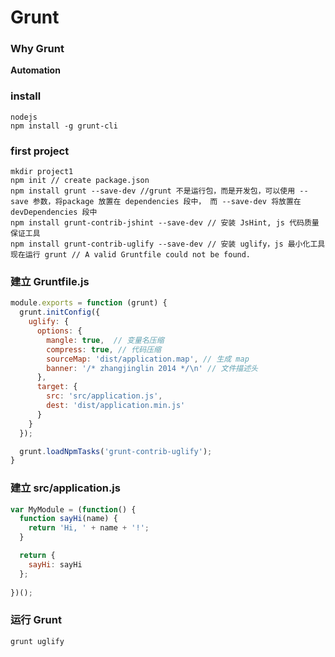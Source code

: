 Grunt
===================
### Why Grunt
**Automation**

### install
```
nodejs
npm install -g grunt-cli
```

### first project
```
mkdir project1
npm init // create package.json
npm install grunt --save-dev //grunt 不是运行包，而是开发包，可以使用 --save 参数，将package 放置在 dependencies 段中， 而 --save-dev 将放置在 devDependencies 段中
npm install grunt-contrib-jshint --save-dev // 安装 JsHint, js 代码质量保证工具
npm install grunt-contrib-uglify --save-dev // 安装 uglify，js 最小化工具
现在运行 grunt // A valid Gruntfile could not be found. 
```

### 建立 Gruntfile.js
```javascript
module.exports = function (grunt) {
  grunt.initConfig({
    uglify: {
      options: {
        mangle: true,  // 变量名压缩
        compress: true, // 代码压缩
        sourceMap: 'dist/application.map', // 生成 map
        banner: '/* zhangjinglin 2014 */\n' // 文件描述头
      },
      target: {
        src: 'src/application.js',
        dest: 'dist/application.min.js'
      }
    }
  });

  grunt.loadNpmTasks('grunt-contrib-uglify');
}
```

### 建立 src/application.js
```javascript
var MyModule = (function() {
  function sayHi(name) {
    return 'Hi, ' + name + '!';
  }

  return {
    sayHi: sayHi
  };
  
})();
```

### 运行 Grunt
```bash
grunt uglify
```

